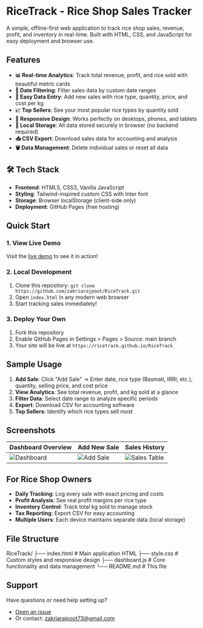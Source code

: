 #  RiceTrack - Rice Shop Sales Tracker

A simple, offline-first web application to track rice shop sales, revenue, profit, and inventory in real-time. Built with HTML, CSS, and JavaScript for easy deployment and browser use.

##  Features

- **📊 Real-time Analytics**: Track total revenue, profit, and rice sold with beautiful metric cards
- **📅 Date Filtering**: Filter sales data by custom date ranges
- **📝 Easy Data Entry**: Add new sales with rice type, quantity, price, and cost per kg
- **📈 Top Sellers**: See your most popular rice types by quantity sold
- **📱 Responsive Design**: Works perfectly on desktops, phones, and tablets
- **💾 Local Storage**: All data stored securely in browser (no backend required)
- **📥 CSV Export**: Download sales data for accounting and analysis
- **🗑️ Data Management**: Delete individual sales or reset all data

## 🛠 Tech Stack

- **Frontend**: HTML5, CSS3, Vanilla JavaScript
- **Styling**: Tailwind-inspired custom CSS with Inter font
- **Storage**: Browser localStorage (client-side only)
- **Deployment**: GitHub Pages (free hosting)

##  Quick Start

### 1. View Live Demo
Visit the [live demo](https://zakriarajpoot.github.io/RiceTrack) to see it in action!

### 2. Local Development
1. Clone this repository: `git clone https://github.com/zakriarajpoot/RiceTrack.git`
2. Open `index.html` in any modern web browser
3. Start tracking sales immediately!

### 3. Deploy Your Own
1. Fork this repository
2. Enable GitHub Pages in Settings > Pages > Source: main branch
3. Your site will be live at `https://ricetrack.github.io/RiceTrack`

## Sample Usage

1. **Add Sale**: Click "Add Sale" → Enter date, rice type (Basmati, IRRI, etc.), quantity, selling price, and cost price
2. **View Analytics**: See total revenue, profit, and kg sold at a glance
3. **Filter Data**: Select date range to analyze specific periods
4. **Export**: Download CSV for accounting software
5. **Top Sellers**: Identify which rice types sell most

##  Screenshots

| Dashboard Overview | Add New Sale | Sales History |
|--------------------|--------------|---------------|
| ![Dashboard](https://via.placeholder.com/400x200/10b981/ffffff?text=Dashboard) | ![Add Sale](https://via.placeholder.com/400x200/3b82f6/ffffff?text=Add+Sale) | ![Sales Table](https://via.placeholder.com/400x200/ef4444/ffffff?text=Sales+History) |

##  For Rice Shop Owners

- **Daily Tracking**: Log every sale with exact pricing and costs
- **Profit Analysis**: See real profit margins per rice type
- **Inventory Control**: Track total kg sold to manage stock
- **Tax Reporting**: Export CSV for easy accounting
- **Multiple Users**: Each device maintains separate data (local storage)

##  File Structure
RiceTrack/
├── index.html          # Main application HTML
├── style.css           # Custom styles and responsive design
├── dashboard.js        # Core functionality and data management
└── README.md           # This file

##  Support

Have questions or need help setting up? 
- [Open an issue](https://github.com/zakriarajpoot/RiceTrack/issues)
- Or contact: zakriarajpoot73@gmail.com
